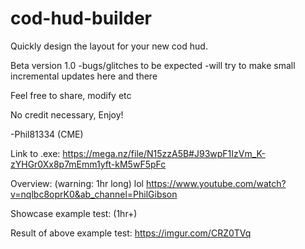 # cod-hud-builder
Quickly design the layout for your new cod hud.


Beta version 1.0
-bugs/glitches to be expected
-will try to make small incremental updates here and there

Feel free to share, modify etc

No credit necessary, Enjoy!

-Phil81334 (CME)

Link to .exe:
https://mega.nz/file/N15zzA5B#J93wpF1IzVm_K-zYHGr0Xx8p7mEmm1yft-kM5wF5pFc

Overview: (warning: 1hr long) lol
https://www.youtube.com/watch?v=nqlbc8oprK0&ab_channel=PhilGibson

Showcase example test: (1hr+)


Result of above example test:
https://imgur.com/CRZ0TVq
